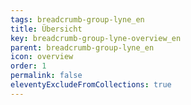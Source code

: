 ```yaml
---
tags: breadcrumb-group-lyne_en
title: Übersicht
key: breadcrumb-group-lyne-overview_en
parent: breadcrumb-group-lyne_en
icon: overview
order: 1
permalink: false
eleventyExcludeFromCollections: true
---
```


